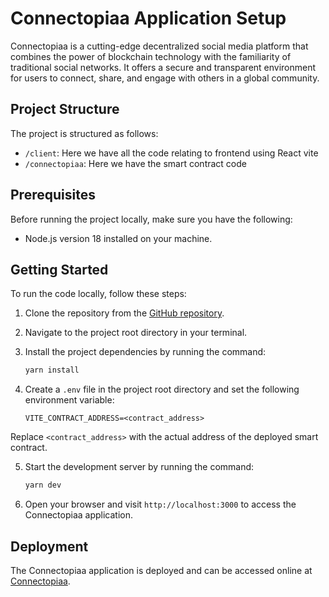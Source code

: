 # Connectopiaa Application Setup

Connectopiaa is a cutting-edge decentralized social media platform that combines the power of blockchain technology with the familiarity of traditional social networks. It offers a secure and transparent environment for users to connect, share, and engage with others in a global community.

## Project Structure

The project is structured as follows:

- `/client`: Here we have all the code relating to frontend using React vite
- `/connectopiaa`: Here we have the smart contract code

## Prerequisites

Before running the project locally, make sure you have the following:

- Node.js version 18 installed on your machine.

## Getting Started

To run the code locally, follow these steps:

1. Clone the repository from the [GitHub repository](https://github.com/barackm/connectopiaa).
2. Navigate to the project root directory in your terminal.
3. Install the project dependencies by running the command:

   ```bash
   yarn install
4. Create a `.env` file in the project root directory and set the following environment variable:

    ```plaintext
    VITE_CONTRACT_ADDRESS=<contract_address>
Replace `<contract_address>` with the actual address of the deployed smart contract.

5. Start the development server by running the command:

    ```bash
    yarn dev

6. Open your browser and visit `http://localhost:3000` to access the Connectopiaa application.

## Deployment

The Connectopiaa application is deployed and can be accessed online at [Connectopiaa](https://connectopiaa.vercel.app).

